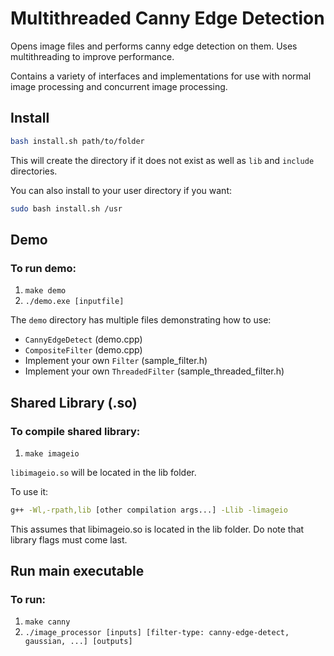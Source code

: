 # Multithreaded Canny Edge Detection

Opens image files and performs canny edge detection on them. Uses multithreading to improve performance.

Contains a variety of interfaces and implementations for use with normal image processing and concurrent image processing.

## Install

```bash
bash install.sh path/to/folder
```

This will create the directory if it does not exist as well as `lib` and `include` directories.

You can also install to your user directory if you want:

```bash
sudo bash install.sh /usr
```

## Demo

### To run demo:

1. `make demo`
2. `./demo.exe [inputfile]`

The ``demo`` directory has multiple files demonstrating how to use:
* `CannyEdgeDetect` (demo.cpp)
* `CompositeFilter` (demo.cpp)
* Implement your own `Filter` (sample_filter.h)
* Implement your own `ThreadedFilter` (sample_threaded_filter.h)

## Shared Library (.so)

### To compile shared library:
1. `make imageio`

`libimageio.so` will be located in the lib folder.

To use it:

```bash
g++ -Wl,-rpath,lib [other compilation args...] -Llib -limageio 
```

This assumes that libimageio.so is located in the lib folder. Do note that library flags must come last.

## Run main executable

### To run:

1. `make canny`
2. `./image_processor [inputs] [filter-type: canny-edge-detect, gaussian, ...] [outputs]`
